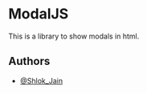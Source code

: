 
# ModalJS

This is a library to show modals in html.




## Authors

- [@Shlok_Jain](https://www.github.com/Shlok_Jain)

